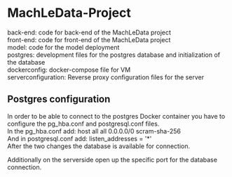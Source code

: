 # MachLeData-Project

back-end: code for back-end of the MachLeData project<br>
front-end: code for front-end of the MachLeData project<br>
model: code for the model deployment<br>
postgres: development files for the postgres database and initialization of the database<br>
dockerconfig: docker-compose file for VM<br>
serverconfiguration: Reverse proxy configuration files for the server<br>


## Postgres configuration
In order to be able to connect to the postgres Docker container you have to configure the pg_hba.conf and postgresql.conf files.<br>
In the pg_hba.conf add: host    all             all             0.0.0.0/0               scram-sha-256 <br>
And in postgresql.conf add: listen_addresses = '*'<br>
After the two changes the database is available for connection.<br>

Additionally on the serverside open up the specific port for the database connection.<br>